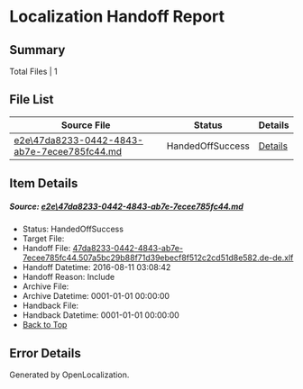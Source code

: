 # <a name='report-top'></a> Localization Handoff Report

## Summary
 Total Files | 1

## File List
 Source File | Status | Details 
 ----------- | ------ | ------- 
 [e2e\47da8233-0442-4843-ab7e-7ecee785fc44.md](https://github.com/OpenLocalizationTestOrg/oltest/blob/c86ca972589e651f97b3ab23cd233ca3a1d5c792/e2e/47da8233-0442-4843-ab7e-7ecee785fc44.md) | HandedOffSuccess | [Details](#218323a14cae7578501b557385e57c08e4a526c41)

## Item Details
##### <a name='218323a14cae7578501b557385e57c08e4a526c41'></a> Source: [e2e\47da8233-0442-4843-ab7e-7ecee785fc44.md](https://github.com/OpenLocalizationTestOrg/oltest/blob/c86ca972589e651f97b3ab23cd233ca3a1d5c792/e2e/47da8233-0442-4843-ab7e-7ecee785fc44.md)
* Status: HandedOffSuccess
* Target File: 
* Handoff File: [47da8233-0442-4843-ab7e-7ecee785fc44.507a5bc29b88f71d39ebecf8f512c2cd51d8e582.de-de.xlf](https://github.com/OpenLocalizationTestOrg/olhandoff-e2e/blob/562cdb3898b518219496e1ecb940f572892d32de/ol-handoff/OpenLocalizationTestOrg/ol-test-dede/ci/ht/47da8233-0442-4843-ab7e-7ecee785fc44.507a5bc29b88f71d39ebecf8f512c2cd51d8e582.de-de.xlf)
* Handoff Datetime: 2016-08-11 03:08:42
* Handoff Reason: Include
* Archive File: 
* Archive Datetime: 0001-01-01 00:00:00
* Handback File: 
* Handback Datetime: 0001-01-01 00:00:00
* [Back to Top](#report-top)


## Error Details

Generated by OpenLocalization.
